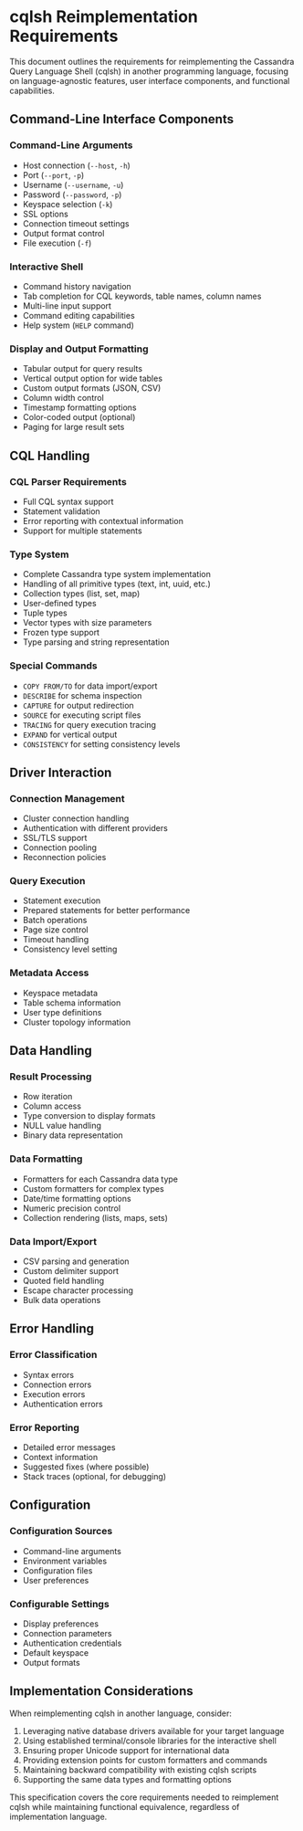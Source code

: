 # cqlsh Reimplementation Requirements

This document outlines the requirements for reimplementing the Cassandra Query Language Shell (cqlsh) in another programming language, focusing on language-agnostic features, user interface components, and functional capabilities.

## Command-Line Interface Components

### Command-Line Arguments
- Host connection (`--host`, `-h`)
- Port (`--port`, `-p`)
- Username (`--username`, `-u`)
- Password (`--password`, `-p`)
- Keyspace selection (`-k`)
- SSL options
- Connection timeout settings
- Output format control
- File execution (`-f`)

### Interactive Shell
- Command history navigation
- Tab completion for CQL keywords, table names, column names
- Multi-line input support
- Command editing capabilities
- Help system (`HELP` command)

### Display and Output Formatting
- Tabular output for query results
- Vertical output option for wide tables
- Custom output formats (JSON, CSV)
- Column width control
- Timestamp formatting options
- Color-coded output (optional)
- Paging for large result sets

## CQL Handling

### CQL Parser Requirements
- Full CQL syntax support
- Statement validation
- Error reporting with contextual information
- Support for multiple statements

### Type System
- Complete Cassandra type system implementation
- Handling of all primitive types (text, int, uuid, etc.)
- Collection types (list, set, map)
- User-defined types
- Tuple types
- Vector types with size parameters
- Frozen type support
- Type parsing and string representation

### Special Commands
- `COPY FROM/TO` for data import/export
- `DESCRIBE` for schema inspection
- `CAPTURE` for output redirection
- `SOURCE` for executing script files
- `TRACING` for query execution tracing
- `EXPAND` for vertical output
- `CONSISTENCY` for setting consistency levels

## Driver Interaction

### Connection Management
- Cluster connection handling
- Authentication with different providers
- SSL/TLS support
- Connection pooling
- Reconnection policies

### Query Execution
- Statement execution
- Prepared statements for better performance
- Batch operations
- Page size control
- Timeout handling
- Consistency level setting

### Metadata Access
- Keyspace metadata
- Table schema information
- User type definitions
- Cluster topology information

## Data Handling

### Result Processing
- Row iteration
- Column access
- Type conversion to display formats
- NULL value handling
- Binary data representation

### Data Formatting
- Formatters for each Cassandra data type
- Custom formatters for complex types
- Date/time formatting options
- Numeric precision control
- Collection rendering (lists, maps, sets)

### Data Import/Export
- CSV parsing and generation
- Custom delimiter support
- Quoted field handling
- Escape character processing
- Bulk data operations

## Error Handling

### Error Classification
- Syntax errors
- Connection errors
- Execution errors
- Authentication errors

### Error Reporting
- Detailed error messages
- Context information
- Suggested fixes (where possible)
- Stack traces (optional, for debugging)

## Configuration

### Configuration Sources
- Command-line arguments
- Environment variables
- Configuration files
- User preferences

### Configurable Settings
- Display preferences
- Connection parameters
- Authentication credentials
- Default keyspace
- Output formats

## Implementation Considerations

When reimplementing cqlsh in another language, consider:

1. Leveraging native database drivers available for your target language
2. Using established terminal/console libraries for the interactive shell
3. Ensuring proper Unicode support for international data
4. Providing extension points for custom formatters and commands
5. Maintaining backward compatibility with existing cqlsh scripts
6. Supporting the same data types and formatting options

This specification covers the core requirements needed to reimplement cqlsh while maintaining functional equivalence, regardless of implementation language.
